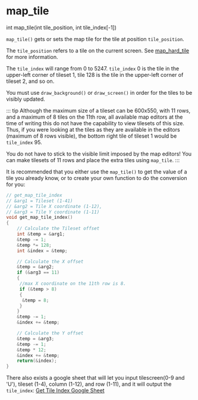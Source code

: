 # map_tile

<Prototype>int map_tile(int tile_position, int tile_index[-1])</Prototype>

`map_tile()` gets or sets the map tile for the tile at position `tile_position`.

The `tile_position` refers to a tile on the current screen. See [map_hard_tile](./map-hard-tile.md) for more information.

The `tile_index` will range from 0 to 5247. `tile_index` 0 is the tile in the upper-left corner of tileset 1, tile 128 is the tile in the upper-left corner of tileset 2, and so on.

You must use `draw_background()` or `draw_screen()` in order for the tiles to be visibly updated.

::: tip
Although the maximum size of a tileset can be 600x550, with 11 rows, and a maximum of 8 tiles on the 11th row, all available map editors at the time of writing this do not have the capability to view tilesets of this size.
Thus, if you were looking at the tiles as they are available in the editors (maximum of 8 rows visible), the bottom right tile of tileset 1 would be `tile_index` 95.

You do not have to stick to the visible limit imposed by the map editors! You can make tilesets of 11 rows and place the extra tiles using `map_tile`.
:::

It is recommended that you either use the `map_tile()` to get the value of a tile you already know, or to create your own function to do the conversion for you:

```c
// get_map_tile_index
// &arg1 = Tileset (1-41)
// &arg2 = Tile X coordinate (1-12), 
// &arg3 = Tile Y coordinate (1-11)
void get_map_tile_index()
{
    // Calculate the Tileset offset
    int &temp = &arg1;
    &temp -= 1;
    &temp *= 128;
    int &index = &temp;

    // Calculate the X offset
    &temp = &arg2;
    if (&arg3 == 11)
    {
     //max X coordinate on the 11th row is 8.
     if (&temp > 8)
     {
      &temp = 8;
     }
    }
    &temp -= 1;
    &index += &temp;

    // Calculate the Y offset
    &temp = &arg3;
    &temp -= 1;
    &temp * 12;
    &index += &temp;
    return(&index);
}
```

There also exists a google sheet that will let you input tilescreen(0-9 and 'U'), tileset (1-4), column (1-12), and row (1-11), and it will output the `tile_index`:
[Get Tile Index Google Sheet](https://docs.google.com/spreadsheets/d/1JwalayHW7WAync6zBnyCuPjXRKO45iR_vueJyC3Cy2k/edit?usp=sharing)